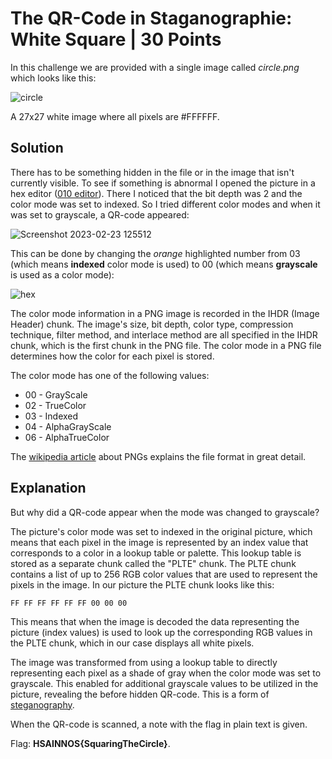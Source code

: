 # The QR-Code in Staganographie: White Square | 30 Points
In this challenge we are provided with a single image called *circle.png* which looks like this:

![circle](https://user-images.githubusercontent.com/118717731/220878510-1d064660-245e-4818-9107-ab0aa0b31fd8.png)

A 27x27 white image where all pixels are #FFFFFF. 

## Solution
There has to be something hidden in the file or in the image that isn't currently visible. To see if something is abnormal I opened the picture in a hex 
editor ([010 editor](https://www.sweetscape.com/download/010editor/)). There I noticed that the bit depth was 2 and the color mode was set to indexed. So I tried
different color modes and when it was set to grayscale, a QR-code appeared:

![Screenshot 2023-02-23 125512](https://user-images.githubusercontent.com/118717731/220898799-9e1175b3-6d3b-403d-afa4-ffe1701bb8ac.png)

This can be done by changing the *orange* highlighted number from 03 (which means **indexed** color mode is used) to 00 (which means **grayscale** is used as a color mode):

![hex](https://user-images.githubusercontent.com/118717731/221024747-6a151480-43c9-4282-917e-0aef0e06fe46.png)

The color mode information in a PNG image is recorded in the IHDR (Image Header) chunk. The image's size, bit depth, color type, compression technique, 
filter method, and interlace method are all specified in the IHDR chunk, which is the first chunk in the PNG file. The color mode in a PNG file determines how the
color for each pixel is stored.

The color mode has one of the following values:
- 00 - GrayScale
- 02 - TrueColor
- 03 - Indexed
- 04 - AlphaGrayScale
- 06 - AlphaTrueColor

The [wikipedia article](https://en.wikipedia.org/wiki/PNG) about PNGs explains the file format in great detail.

## Explanation
But why did a QR-code appear when the mode was changed to grayscale?

The picture's color mode was set to indexed in the original picture, which means that each pixel in the image is represented by an index value that corresponds to a 
color in a lookup table or palette. This lookup table is stored as a separate chunk called the "PLTE" chunk. The PLTE chunk contains a list of up to 256 RGB color 
values that are used to represent the pixels in the image. In our picture the PLTE chunk looks like this:

    FF FF FF FF FF FF 00 00 00
    
This means that when the image is decoded the data representing the picture (index values) is used to look up the corresponding RGB values in the PLTE chunk, which in
our case displays all white pixels. 

The image was transformed from using a lookup table to directly representing each pixel as a shade of gray when the color mode was set to grayscale. This enabled 
for additional grayscale values to be utilized in the picture, revealing the before hidden QR-code. This is a form of [steganography](https://en.wikipedia.org/wiki/Steganography).

When the QR-code is scanned, a note with the flag in plain text is given. 

Flag: **HSAINNOS{SquaringTheCircle}**.
